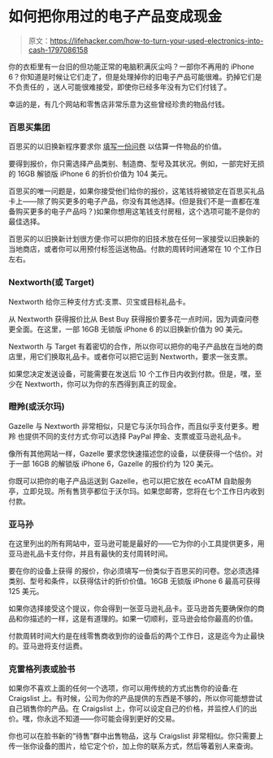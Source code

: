 # 如何把你用过的电子产品变成现金

> 原文：<https://lifehacker.com/how-to-turn-your-used-electronics-into-cash-1797086158>

你的衣柜里有一台旧的但功能正常的电脑积满灰尘吗？一部你不再用的 iPhone 6？你知道是时候让它们走了，但是处理掉你的旧电子产品可能很难。扔掉它们是不负责任的 ，送人可能很难接受，即使你已经多年没有为它们付钱了。



幸运的是，有几个网站和零售店非常乐意为这些曾经珍贵的物品付钱。

### 百思买集团

百思买的以旧换新程序要求你 [填写一份问卷](http://www.bestbuy.com/site/misc/best-buy-trade-in/pcmcat133600050011.c?id=pcmcat133600050011) 以估算一件物品的价值。

要得到报价，你只需选择产品类别、制造商、型号及其状况。例如，一部完好无损的 16GB 解锁版 iPhone 6 的折价价值为 104 美元。

百思买的唯一问题是，如果你接受他们给你的报价，这笔钱将被锁定在百思买礼品卡上——除了购买更多的电子产品，你没有其他选择。(但是我们不是一直都在准备购买更多的电子产品吗？)如果你想用这笔钱支付房租，这个选项可能不是你的最佳选择。

百思买的以旧换新计划很方便:你可以把你的旧技术放在任何一家接受以旧换新的当地商店，或者你可以用预付标签运送物品。付款的周转时间通常在 10 个工作日左右。

### Nextworth(或 Target)

Nextworth 给你三种支付方式:支票、贝宝或目标礼品卡。

从 Nextworth 获得报价比从 Best Buy 获得报价要多花一点时间，因为调查问卷更全面。在这里，一部 16GB 无锁版 iPhone 6 的以旧换新价值为 90 美元。

Nextworth 与 Target 有着密切的合作，所以你可以把你的电子产品放在当地的商店里，用它们换取礼品卡。或者你可以把它运到 Nextworth，要求一张支票。

如果您决定发送设备，可能需要在发送后 10 个工作日内收到付款。但是，嘿，至少在 Nextworth，你可以为你的东西得到真正的现金。

### 瞪羚(或沃尔玛)

Gazelle 与 Nextworth 非常相似，只是它与沃尔玛合作，而且似乎支付更多。瞪羚 也提供不同的支付方式:你可以选择 PayPal 押金、支票或亚马逊礼品卡。

像所有其他网站一样，Gazelle 要求您快速描述您的设备，以便获得一个估价。对于一部 16GB 的解锁版 iPhone 6，Gazelle 的报价约为 120 美元。

你既可以把你的电子产品运送到 Gazelle，也可以把它放在 ecoATM 自助服务亭，立即兑现。所有售货亭都位于沃尔玛。如果您邮寄，您将在七个工作日内收到付款。

### 亚马孙

在这里列出的所有网站中，亚马逊可能是最好的——它为你的小工具提供更多，用亚马逊礼品卡支付你，并且有最快的支付周转时间。

要在你的设备上获得 的报价，你必须填写一份类似于百思买的问卷。您必须选择类别、型号和条件，以获得估计的折价价值。16GB 无锁版 iPhone 6 最高可获得 125 美元。

如果你选择接受这个提议，你会得到一张亚马逊礼品卡。亚马逊首先要确保你的商品和你描述的一样，这是有道理的。如果一切顺利，亚马逊会给你最高的价值。

付款周转时间大约是在线零售商收到你的设备后的两个工作日，这是迄今为止最快的。亚马逊将支付运费。

### 克雷格列表或脸书

如果你不喜欢上面的任何一个选项，你可以用传统的方式出售你的设备:在 Craigslist 上。有时候，公司为你的产品提供的东西是不够的，所以你可能想尝试自己销售你的产品。在 Craigslist 上，你可以设定自己的价格，并监控人们的出价。嘿，你永远不知道——你可能会得到更好的交易。

你也可以在脸书新的“待售”群中出售物品，这与 Craigslist 非常相似。你只需要上传一张你设备的图片，给它定个价，加上你的联系方式，然后等着别人来查询。